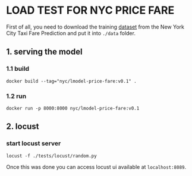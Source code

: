 # LOAD TEST FOR NYC PRICE FARE

First of all, you need to download the training [dataset](https://www.kaggle.com/c/new-york-city-taxi-fare-prediction/data) from the New York City Taxi Fare Prediction and put it into `./data` folder.

## 1. serving the model

### 1.1 build
```
docker build --tag="nyc/lmodel-price-fare:v0.1" .
```

### 1.2 run
```
docker run -p 8000:8000 nyc/lmodel-price-fare:v0.1
```

## 2. locust
### start locust server

```
locust -f ./tests/locust/random.py
```

Once this was done you can access locust ui available at `localhost:8089`.